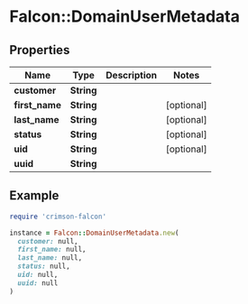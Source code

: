 # Falcon::DomainUserMetadata

## Properties

| Name | Type | Description | Notes |
| ---- | ---- | ----------- | ----- |
| **customer** | **String** |  |  |
| **first_name** | **String** |  | [optional] |
| **last_name** | **String** |  | [optional] |
| **status** | **String** |  | [optional] |
| **uid** | **String** |  | [optional] |
| **uuid** | **String** |  |  |

## Example

```ruby
require 'crimson-falcon'

instance = Falcon::DomainUserMetadata.new(
  customer: null,
  first_name: null,
  last_name: null,
  status: null,
  uid: null,
  uuid: null
)
```

